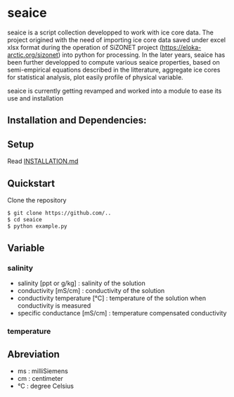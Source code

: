 seaice
==========

seaice is a script collection developped to work with ice core data. The project origined with the need of importing ice core data saved under excel xlsx format during the operation of SiZONET project (https://eloka-arctic.org/sizonet) into python for processing. In the later years, seaice has been further developped to compute various seaice properties, based on semi-empirical equations described in the litterature, aggregate ice cores for statistical analysis, plot easily profile of physical variable.

seaice is currently getting revamped and worked into a module to ease its use and installation

## Installation and Dependencies:


## Setup
Read [INSTALLATION.md](INSTALLATION.md)

## Quickstart
Clone the repository

```bash
$ git clone https://github.com/..
$ cd seaice
$ python example.py
```

## Variable

### salinity
- salinity [ppt or g/kg] : salinity of the solution 
- conductivity  [mS/cm] : conductivity of the solution
- conductivity temperature [°C] : temperature of the solution  when conductivity is measured
- specific conductance [mS/cm] : temperature compensated conductivity

### temperature


## Abreviation
- ms : milliSiemens
- cm : centimeter
- °C : degree Celsius
